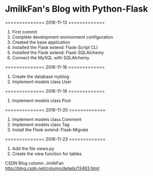 # JmilkFan's Blog with Python-Flask

============== 2016-11-13 =============<br>
1. First commit <br>
2. Complete development environment configuration<br>
3. Created the base application<br>
4. Installed the Flask extend: Flask-Script CLI<br>
5. Installed the Flask extend: Flask-SQLAlchemy
6. Connect the MySQL with SQLAlchemy

============== 2016-11-16 =============<br>
1. Create the database myblog<br>
2. Implement models class User<br>

============== 2016-11-19 =============<br>
1. Implement models class Post<br>

============== 2016-11-20 =============<br>
1. Implement models class Comment<br>
2. Implement models class Tag<br>
3. Install the Flask extend: Flask-Migrate

============== 2016-11-23 =============<br>
1. Add the file views.py
2. Create the view function for tables

CSDN Blog column: JmilkFan http://blog.csdn.net/column/details/13463.html<br>
